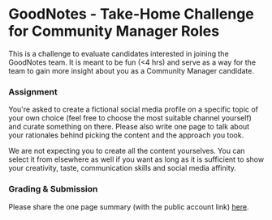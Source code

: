 GoodNotes - Take-Home Challenge for Community Manager Roles
===
This is a challenge to evaluate candidates interested in joining the GoodNotes team. It is meant to be fun (<4 hrs) and serve as a way for the team to gain more insight about you as a Community Manager candidate.  

### Assignment

You're asked to create a fictional social media profile on a specific topic of your own choice (feel free to choose the most suitable channel yourself) and curate something on there.  Please also write one page to talk about your rationales behind picking the content and the approach you took. 

We are not expecting you to create all the content yourselves. You can select it from elsewhere as well if you want as long as it is sufficient to show your creativity, taste, communication skills and social media affinity.  

### Grading & Submission
Please share the one page summary (with the public account link) [here](https://airtable.com/shr2eaeRTGbYJBI5e).
